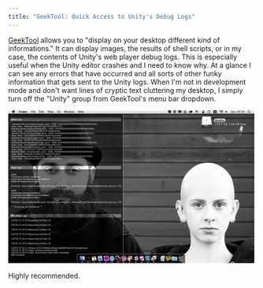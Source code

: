 ```yaml
---
title: "GeekTool: Quick Access to Unity's Debug Logs"
---
```


[GeekTool](http://projects.tynsoe.org/en/geektool/) allows you to "display on your desktop different kind of informations." It can display images, the results of shell scripts, or in my case, the contents of Unity's web player debug logs. This is especially useful when the Unity editor crashes and I need to know why. At a glance I can see any errors that have occurred and all sorts of other funky information that gets sent to the Unity logs. When I'm not in development mode and don't want lines of cryptic text cluttering my desktop, I simply turn off the "Unity" group from GeekTool's menu bar dropdown.

![GeekTool Unity logs overlay](/images/geektool-unity.jpg)

Highly recommended.
